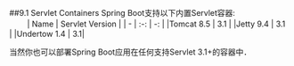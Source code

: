##9.1 Servlet Containers
Spring Boot支持以下内置Servlet容器:  
　　
| Name | Servlet Version |
| - | :-: | -: |
|Tomcat 8.5 | 3.1 |
|Jetty 9.4 | 3.1 |
|Undertow 1.4 | 3.1|


当然你也可以部署Spring Boot应用在任何支持Servlet 3.1+的容器中．

